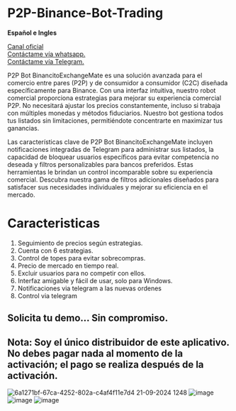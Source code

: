# P2P-Binance-Bot-Trading
**Español e Ingles**  

[Canal oficial](https://www.youtube.com/channel/UCxcmqMBK5hklYj5ni80xDig)  
[Contáctame vía whatsapp.](https://api.whatsapp.com/send?phone=584125304389&text=Estoy%20interesado%20en%20el%20Bot%20de%20Binance)  
[Contáctame vía Telegram.](https://t.me/erCocoTrade)    

P2P Bot BinancitoExchangeMate es una solución avanzada para el comercio entre pares (P2P) y de consumidor a consumidor (C2C) diseñada específicamente para Binance. Con una interfaz intuitiva, nuestro robot comercial proporciona estrategias para mejorar su experiencia comercial P2P. No necesitará ajustar los precios constantemente, incluso si trabaja con múltiples monedas y métodos fiduciarios. Nuestro bot gestiona todos tus listados sin limitaciones, permitiéndote concentrarte en maximizar tus ganancias.

Las características clave de P2P Bot BinancitoExchangeMate incluyen notificaciones integradas de Telegram para administrar sus listados, la capacidad de bloquear usuarios específicos para evitar competencia no deseada y filtros personalizables para bancos preferidos. Estas herramientas le brindan un control incomparable sobre su experiencia comercial. Descubra nuestra gama de filtros adicionales diseñados para satisfacer sus necesidades individuales y mejorar su eficiencia en el mercado.

# Caracteristicas
1. Seguimiento de precios según estrategias.
2. Cuenta con 6 estrategias.
3. Control de topes para evitar sobrecompras.
4. Precio de mercado en tiempo real.
5. Excluir usuarios para no competir con ellos.
6. Interfaz amigable y fácil de usar, solo para Windows.
7. Notificaciones via telegram a las nuevas ordenes
8. Control via telegram

## Solicita tu demo... Sin compromiso.

## Nota: Soy el único distribuidor de este aplicativo. No debes pagar nada al momento de la activación; el pago se realiza después de la activación.
![6a1271bf-67ca-4252-802a-c4af4f11e7d4 21-09-2024 1248](https://github.com/user-attachments/assets/ffd282ce-bedd-427c-8008-8195b6d376cb)
![image](https://github.com/user-attachments/assets/972ef3b1-14a0-4bc7-b638-6a2e1298c35e)
![image](https://github.com/user-attachments/assets/5c513b45-7292-479b-ac85-2fdd148df3a7)
![image](https://github.com/user-attachments/assets/b1449c64-8eb2-4e72-94ce-cceb4e6436bf)



